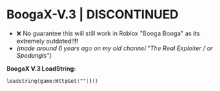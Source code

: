 # BoogaX-V.3 | **DISCONTINUED**
- ❌ No guarantee this will still work in Roblox "Booga Booga" as its extremely outdated!!!!
- *(made around 6 years ago on my old channel "The Real Exploiter / or Spedungis")*

**BoogaX V.3 LoadString:**
```
loadstring(game:HttpGet(""))()
```
